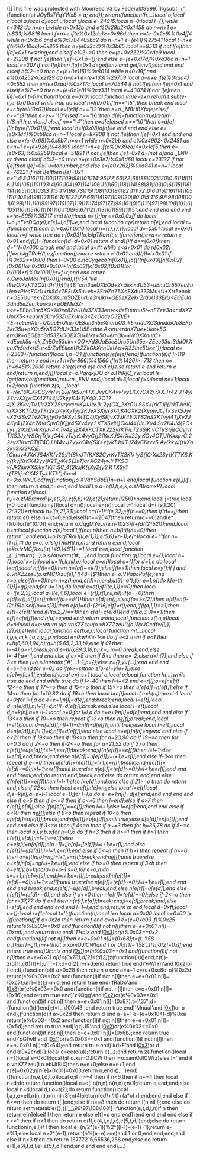 ([[This file was protected with MoonSec V3 by Federal#9999]]):gsub('.+', (function(a) _JOyBsTFqYWxB = a; end)); return(function(h,...)local o;local r;local a;local d;local u;local t;local e=24915;local n=0;local l={};while n<342 do n=n+1;while n<0x13b and e%0x28b2<0x1459 do n=n+1 e=(e*833)%9816 local f=n+e if(e%0x12da)>=0x96d then e=(e-0x2c9)%0x4ff4 while n<0x156 and e%0x1784<0xbc2 do n=n+1 e=(e*41)%27541 local t=n+e if(e%0x10aa)>0x855 then e=(e*0x3c4)%0x3b65 local e=9513 if not l[e]then l[e]=0x1 r=string;end elseif e%2~=0 then e=(e+0x222)%0xdc9 local e=21208 if not l[e]then l[e]=0x1 o={};end else e=(e+0x17d)%0xa36c n=n+1 local e=207 if not l[e]then l[e]=0x1 d=getfenv and getfenv();end end end elseif e%2~=0 then e=(e+0x115)%0x8014 while n<0x19f and e%0x4252<0x2129 do n=n+1 e=(e+133)%29759 local a=n+e if(e%0xaa4)<0x552 then e=(e+0xad)%0x717c local e=70544 if not l[e]then l[e]=0x1 end elseif e%2~=0 then e=(e-0x1e8)%0xa331 local e=43074 if not l[e]then l[e]=0x1 t=function(t)local e=0x01 local function l(n)e=e+n return t:sub(e-n,e-0x01)end while true do local n=l(0x01)if(n=="\5")then break end local e=r.byte(l(0x01))local e=l(e)if n=="\2"then e=o._MBHBXfx(e)elseif n=="\3"then e=e~="\0"elseif n=="\6"then d[e]=function(n,e)return h(8,nil,h,e,n)end elseif n=="\4"then e=d[e]elseif n=="\0"then e=d[e][l(r.byte(l(0x01)))];end local n=l(0x08)o[n]=e end end end else e=(e*0x1d4)%0xb8cc n=n+1 local e=87908 if not l[e]then l[e]=0x1 end end end else e=(e-0x68)%0x9b7 n=n+1 while n<0x2bb and e%0x4902<0x2481 do n=n+1 e=(e+926)%48899 local t=n+e if(e%0x39ea)<=0x1cf5 then e=(e*0x63)%0x8259 local e=51891 if not l[e]then l[e]=0x1 d=(not d)and _ENV or d;end elseif e%2~=0 then e=(e+0x3e7)%0x6d60 local e=23137 if not l[e]then l[e]=0x1 u=tonumber;end else e=(e*0x262)%0xa841 n=n+1 local e=76221 if not l[e]then l[e]=0x1 a="\4\8\116\111\110\117\109\98\101\114\95\77\66\72\66\88\102\120\0\6\115\116\114\105\110\103\4\99\104\97\114\106\110\69\118\114\68\81\103\0\6\115\116\114\105\110\103\3\115\117\98\73\115\108\103\84\82\111\72\0\6\115\116\114\105\110\103\4\98\121\116\101\122\77\66\114\97\109\120\80\0\5\116\97\98\108\101\6\99\111\110\99\97\116\67\119\111\74\97\77\99\101\0\5\116\97\98\108\101\6\105\110\115\101\114\116\110\99\67\121\113\101\99\111\5";end end end end end e=(e+895)%38717 end t(a);local n={};for e=0x0,0xff do local l=o.jnEvrDQg(e);n[e]=l;n[l]=e;end local function c(e)return n[e];end local r=(function(f,t)local a,l=0x01,0x10 local n={{},{},{}}local d=-0x01 local e=0x01 local r=f while true do n[0x03][o.IslgTRoH(t,e,(function()e=a+e return e-0x01 end)())]=(function()d=d+0x01 return d end)()if d==(0x0f)then d=""l=0x000 break end end local d=#t while e<d+0x01 do n[0x02][l]=o.IslgTRoH(t,e,(function()e=a+e return e-0x01 end)())l=l+0x01 if l%0x02==0x00 then l=0x00 o.ncCyqeco(n[0x01],(c((((n[0x03][n[0x02][0x00]]or 0x00)*0x10)+(n[0x03][n[0x02][0x01]]or 0x00)+r)%0x100)));r=f+r;end end return o.CwoJaMce(n[0x01])end);t(r(54,"k#(EwO!7v}.Y3Q2h3h"));t(r(48,"crn3ueUXEOd+Z<5k<=dU53+uEnuOr55XeuEuUen<PV<EOrU<rk5d<ZE3UX5u+ek_+3EreZnZ5X<EXdu333Mu<U+Xrr5enokn+OE5UuneknZOXdXurn5OZEu*rUe3nukn+OE5eXZek<ZrduU33ErU<EOEUd3dnd5eZen)kun<kr<uOEMe3Z-u<e+EEbn3nr5XO<XOee8ZaUUu3ZX33eru<<deEuurnu5r+nEZee3d<ndXXZUnrX5<+euurX3Ure53ZuEkUnk3<Z<OddeO3ZkE+<E+ru5unX5r+OOuuErUku+OE3un3n5eXnuruO3_kE<nddXG3dnkk5Uu3EXu3kr35u+nXOu5rX5OZdU<33nU5E<dde.A<eru<rdnXZue+Uke+5O ern3k+dEOEen3d53ZkOOEX5u+Uke+5O=ern3k++WOXXnurC+<dEuek5u+ek,ZnEOe53uk<<OO+Xd3UaE5eEUru5Un35e+ZEee33u_3ddOkXuuX!r5ud<rI5ur<5rZuEEkenUkZZkOkXnnUkU<r+*X33Ine5Uee"));local e=(-2383+(function()local l,n=0,1;(function(e)e(e(e))end)(function(e)if l>119 then return e end l=l+1 n=(n-866)%41560 if(n%1426)>=713 then n=(n+645)%2630 return e(e(e)and e(e and e))else return e end return e end)return n;end)())local c=o.PgrqkjDO or o.HhRjC_Yw;local le=(getfenv)or(function()return _ENV end);local d=3;local f=4;local ne=1;local t=2;local function z(s,...)local k=r(e,"6K.XkCSy4r{vT2Jj{{kSJr4TX.JvyCK4vv{vyLKXvCX2j.rXX.Tr42.JT4y!3TvvXXjyrCX42T44jJ2kyyK4kTjX4jX.2CT?4jX.2Kkv)TvJj!r2XX2SyryvcrvKyJJ{vJk.2y{CX_2KrCU.SSXJ{rkTJjj{{rkTJvrKjvrXXSKT{JSyTKr2k.j/4yXyTyy2KJvXSXjy{Sk4jK4CXK2{XyojvJCjTkSvkSJyrvX2rSSv2Tv2Ckjj{yOv2KSyLS{TC4jXyjSKjvX2JK4E.XTS2nS2KTvyj4TjXv2J4Ky4.j2X4c2&vrCjwC{Kjjjr4SXv4vyJ.XTXSvjj{}CkJ44{JrJXy4.Sv2K4J4{2C<j.y{.j2iXxDr4rKrjJv4<.Tv42.j2X4XKCTXK22SyrKTvj.T2SSjK.vCTkS{jj{CCyjvrTXS2Jy{vSCrjTrjk.jC44.vTJyK.4vyC{j2{KkXJS4rXJ22y.KCv4CTjJ{KkkjrrC.22zyXKrvrCTjjT4CJJ44v.J2yykK4v{SX>z{ykTJr4T.j24yCKrvvS.Ay{kkyJ{rkXo2kySKr2KCjE.{CkrJv4JXKJS4KK{v2S;/{{SkrJT{KXS2CyrKvTXSKIk{yS{jCr*Xk2Sy{KTTKS.Ky{jkvjKrKX42yy{K2T_yKeS{2kTjqr.XC24yv.YTKSC-y{Jk2jurXXSjkyTKjT.SC_4{2kJjK{{Xy2{y2.KTXSy?r{TSkj.rCX42TyJ.KTk");local n=0;o.WxJCcdfw(function()o.XVdYSBbE()n=n+1 end)local function e(e,l)if l then return n end;n=e+n;end local l,n,a=h(0,h,e,k,o.zMBramxP);local function r()local n,l=o.zMBramxP(k,e(1,3),e(5,6)+2);e(2);return(l*256)+n;end;local j=true;local j=0 local function y()local d=n();local e=n();local t=1;local d=(l(e,1,20)*(2^32))+d;local n=l(e,21,31);local e=((-1)^l(e,32));if(n==0)then if(d==j)then return e*0;else n=1;t=0;end;elseif(n==2047)then return(d==0)and(e*(1/0))or(e*(0/0));end;return o.CqgMYeLv(e,n-1023)*(t+(d/(2^52)));end;local b=n;local function z(n)local l;if(not n)then n=b();if(n==0)then return'';end;end;l=o.IslgTRoH(k,e(1,3),e(5,6)+n-1);e(n)local e=""for n=(1+j),#l do e=e..o.IslgTRoH(l,n,n)end return e;end;local j=#o.izMCfXzu(u('\49.\48'))~=1 local e=n;local function _(...)return{...},o.sJotwatm('#',...)end local function g()local e={};local h={};local k={};local u={h,k,nil,e};local e=n()local c={}for d=1,e do local l=a();local n;if(l==0)then n=(a()~=#{});elseif(l==1)then local e=y();if j and o.vhXZZzeu(o.izMCfXzu(e),'.(\48+)$')then e=o.VVapcPuf(e);end n=e;elseif(l==3)then n=z();end;c[d]=n;end;u[3]=a();for e=1,n()do k[e-(#{1})]=g();end;for u=1,n()do local e=a();if(l(e,1,1)==0)then local o=l(e,2,3);local a=l(e,4,6);local e={r(),r(),nil,nil};if(o==0)then e[d]=r();e[f]=r();elseif(o==#{1})then e[d]=n();elseif(o==s[2])then e[d]=n()-(2^16)elseif(o==s[3])then e[d]=n()-(2^16)e[f]=r();end;if(l(a,1,1)==1)then e[t]=c[e[t]]end if(l(a,2,2)==1)then e[d]=c[e[d]]end if(l(a,3,3)==1)then e[f]=c[e[f]]end h[u]=e;end end;return u;end;local function z(l,n,e)local d=n;local d=e;return u(o.vhXZZzeu(o.vhXZZzeu(({o.WxJCcdfw(l)})[2],n),e))end local function ee(b,e,u)local function m(...)local r,g,s,m,k,l,a,z,y,j,p,n;local e=0;while-1<e do if e<3 then if e<1 then r=h(6,60,1,94,b);g=h(6,65,2,33,b);else if 0<e then for n=43,82 do if e>1 then l=-41;a=-1;break;end;s=h(6,89,3,18,b);k=_ m=0;break;end;else l=-41;a=-1;end end else if e>=5 then if 5<e then e=-2;else n=h(7);end else if 3<e then j=o.sJotwatm('#',...)-1;p={};else z={};y={...};end end end e=e+1;end;for e=0,j do if(e>=s)then z[e-s]=y[e+1];else n[e]=y[e+1];end;end;local e=j-s+1 local e;local o;local function h(...)while true do end end while true do if l<-40 then l=l+42 end e=r[l];o=e[ne];if 12<=o then if 17>=o then if 15<=o then if 15>=o then u[e[d]]=n[e[t]];else if 14<o then for l=10,82 do if 16<o then local l=e[t]local d,e=k(n[l](c(n,l+1,e[d])))a=e+l-1 local e=0;for l=l,a do e=e+1;n[l]=d[e];end;break;end;local l=e[t];local d=n[e[d]];n[l+1]=d;n[l]=d[e[f]];break;end;else local l=e[t]local d,e=k(n[l](c(n,l+1,e[d])))a=e+l-1 local e=0;for l=l,a do e=e+1;n[l]=d[e];end;end end else if 13<=o then if 10~=o then repeat if 13<o then n[e[t]]();break;end;local l=e[t];local d=n[e[d]];n[l+1]=d;n[l]=d[e[f]];until true;else local l=e[t];local d=n[e[d]];n[l+1]=d;n[l]=d[e[f]];end else local e=e[t]n[e]=n[e](c(n,e+1,a))end end else if o<21 then if 19<=o then if 18<=o then for a=23,90 do if 19~=o then for o=0,3 do if 2<=o then if-2<=o then for a=21,52 do if 3>o then n[e[t]]=u[e[d]];l=l+1;e=r[l];break;end;if(n[e[t]]==e[f])then l=l+1;else l=e[d];end;break;end;else n[e[t]]=u[e[d]];l=l+1;e=r[l];end else if-3<o then repeat if o~=0 then u[e[d]]=n[e[t]];l=l+1;e=r[l];break;end;n[e[t]]=(e[d]~=0);l=l+1;e=r[l];until true;else n[e[t]]=(e[d]~=0);l=l+1;e=r[l];end end end break;end;do return end;break;end;else do return end;end else if(n[e[t]]==e[f])then l=l+1;else l=e[d];end;end else if 21>=o then do return end;else if 22<o then local e=e[t]n[e]=n[e](c(n,e+1,a))else local l=e[t]local d,e=k(n[l](c(n,l+1,e[d])))a=e+l-1 local e=0;for l=l,a do e=e+1;n[l]=d[e];end;end end end end else if o>5 then if o<=8 then if o<=6 then l=e[d];else if o>7 then n(e[t],e[d]);else if(n[e[t]]==e[f])then l=l+1;else l=e[d];end;end end else if o<10 then n[e[t]]();else if 8<o then repeat if 10<o then u[e[d]]=n[e[t]];break;end;n[e[t]]=u[e[d]];until true;else u[e[d]]=n[e[t]];end end end else if 3<=o then if 4<=o then if o~=3 then for h=36,78 do if 5~=o then local o,j,y,b,s;for h=0,6 do if h<3 then if h>=1 then if h>1 then n(e[t],e[d]);l=l+1;e=r[l];else o=e[t];j=n[e[d]];n[o+1]=j;n[o]=j[e[f]];l=l+1;e=r[l];end else n[e[t]]=u[e[d]];l=l+1;e=r[l];end else if 5<=h then if h>1 then repeat if h~=6 then o=e[t]n[o]=n[o](c(n,o+1,a))l=l+1;e=r[l];break;end;n[e[t]]();until true;else o=e[t]n[o]=n[o](c(n,o+1,a))l=l+1;e=r[l];end else if h>=0 then repeat if 3<h then o=e[t]y,b=k(n[o](c(n,o+1,e[d])))a=b+o-1 s=0;for e=o,a do s=s+1;n[e]=y[s];end;l=l+1;e=r[l];break;end;n[e[t]]=(e[d]~=0);l=l+1;e=r[l];until true;else n[e[t]]=(e[d]~=0);l=l+1;e=r[l];end end end end break;end;n[e[t]]=u[e[d]];break;end;else n[e[t]]=u[e[d]];end else n[e[t]]=(e[d]~=0);end else if o<=0 then n[e[t]]=(e[d]~=0);else if-2<=o then for r=37,77 do if o>1 then n(e[t],e[d]);break;end;l=e[d];break;end;else l=e[d];end end end end end l=1+l;end;end;return m end;local d=0xff;local u={};local r=(1);local t='';(function(n)local l=n local a=0x00 local e=0x00 l={(function(f)if a>0x2d then return f end a=a+1 e=(e+0xa93-f)%0x25 return(e%0x03==0x0 and(function(l)if not n[l]then e=e+0x01 n[l]=(0xad);end return true end)'THblz'and l[0x3](0x2fc+f))or(e%0x03==0x2 and(function(l)if not n[l]then e=e+0x01 n[l]=(0x68);t={t..'\58 a',t};u[r]=g();r=r+((not o.xamOJlCW)and 1 or 0);t[1]='\58'..t[1];d[2]=0xff;end return true end)'JmnIz'and l[0x1](f+0x124))or(e%0x03==0x1 and(function(l)if not n[l]then e=e+0x01 n[l]=(0x78);d[2]=(d[2]*(z(function()u()end,c(t))-z(d[1],c(t))))+1;u[r]={};d=d[2];r=r+d;end return true end)'wWlYn'and l[0x2](f+0x2bc))or f end),(function(o)if a>0x28 then return o end a=a+1 e=(e+0xc8e-o)%0x2d return(e%0x03==0x2 and(function(l)if not n[l]then e=e+0x01 n[l]=(0xc7);u[r]=le();r=r+d;end return true end)'fRaDo'and l[0x3](0x3ac+o))or(e%0x03==0x0 and(function(l)if not n[l]then e=e+0x01 n[l]=(0x16);end return true end)'zKQgg'and l[0x2](o+0x15e))or(e%0x03==0x1 and(function(l)if not n[l]then e=e+0x01 n[l]=(0x87);t='\37';d={function()d()end};t=t..'\100\43';end return true end)'MnuuI'and l[0x1](o+0x1ca))or o end),(function(d)if a>0x2d then return d end a=a+1 e=(e+0x104f-d)%0xa return(e%0x03==0x2 and(function(l)if not n[l]then e=e+0x01 n[l]=(0x5d);end return true end)'gzjUR'and l[0x2](0x260+d))or(e%0x03==0x0 and(function(l)if not n[l]then e=e+0x01 n[l]=(0x6b);end return true end)'pGfwB'and l[0x1](d+0x279))or(e%0x03==0x1 and(function(l)if not n[l]then e=e+0x01 n[l]=(0x64);end return true end)'krlxF'and l[0x3](d+0x171))or d end)}l[0x2](0x5dc)end){};local e=ee(c(u));return e(...);end return z((function()local n={}local e=0x01;local l;if o.xamOJlCW then l=o.xamOJlCW(z)else l=''end if o.vhXZZzeu(l,o.ebiJtBIX)then e=e+0;else e=e+1;end n[e]=0x02;n[n[e]+0x01]=0x03;return n;end)(),...)end)((function(n,e,l,d,t,o)local o;if n>=4 then if n<6 then if n~=4 then local n=d;do return function()local e=e(l,n(n,n),n(n,n));n(1);return e;end;end;else local n=d;local d,t,o=t(2);do return function()local l,a,r,e=e(l,n(n,n),n(n,n)+3);n(4);return(e*d)+(r*t)+(a*o)+l;end;end;end else if 6>=n then do return t[l]end;else if n==8 then do return l(n,nil,l);end else do return setmetatable({},{['__\99\97\108\108']=function(e,t,d,l,n)if n then return e[n]elseif l then return e else e[t]=d end end})end end end end else if n<=1 then if n<1 then do return e(1),e(4,t,d,l,e),e(5,t,d,l)end;else do return function(n,e,l)if l then local e=(n/2^(e-1))%2^((l-1)-(e-1)+1);return e-e%1;else local e=2^(e-1);return(n%(e+e)>=e)and 1 or 0;end;end;end;end else if n<3 then do return 16777216,65536,256 end;else do return e(1),e(4,t,d,l,e),e(5,t,d,l)end;end end end end),...)
